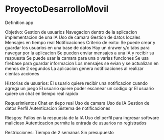 # ProyectoDesarrolloMovil

Definition app

Objetivo:
  Gestion de usuarios
  Navegacion dentro de la aplicacion
  implementacion de una IA
  Uso de camara
  Gestion de datos locales
  Mensajes en tiempo real
  Notificaciones
Criterio de exito:
  Se puede crear y guardar los usuarios en una base de datos
  Hay un drawer y/o tabs para navegar por la aplicacion
  Se pueden enviar mensajes a una IA y recibir su respuesta
  Se puede usar la camara para una o varias funciones
  Se usa firebase para guardar informacion
  Los mensajes se evian y se actualizan en menos de 2 segundos
  La aplicacion genera notificaciones al realizar cientas acciones

Historias de usuarios:
  El usuario quiere recibir una notificacion cuando agrega un juego
  El usuario quiere poder escanear un codigo qr
  El usuario quiere un chat en tiempo real rapido

Requerimientos
  Chat en tiepo real
  Uso de camara
  Uso de IA
  Gestion de datos
  Perfil
  Autenticacion
  Sistema de notificaciones

Riesgos:
  Fallos en la respuesta de la IA
  Uso del perfil para ingresar software malicioso
  Autenticacion permite la entrada de usuarios no registrados

Restricciones:
  Tiempo de 2 semanas
  Sin presupuesto
  
